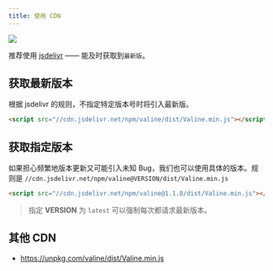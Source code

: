 ```yaml
---
title: 使用 CDN 
---
```

[![](https://data.jsdelivr.com/v1/package/npm/valine/badge)](https://www.jsdelivr.com/package/npm/valine)

推荐使用 [jsdelivr](https://jsdelivr.com/) —— 能及时获取到`最新版`。

## 获取最新版本

根据 jsdelivr 的规则，不指定特定版本号时将引入最新版。

```html
<script src="//cdn.jsdelivr.net/npm/valine/dist/Valine.min.js"></script>
```

## 获取指定版本

如果担心频繁地版本更新又可能引入未知 Bug，我们也可以使用具体的版本。规则是 `//cdn.jsdelivr.net/npm/valine@VERSION/dist/Valine.min.js`

```html
<script src="//cdn.jsdelivr.net/npm/valine@1.1.8/dist/Valine.min.js"></script>
```

> 指定 **VERSION** 为 `latest` 可以强制每次都请求最新版本。

## 其他 CDN

- https://unpkg.com/valine/dist/Valine.min.js